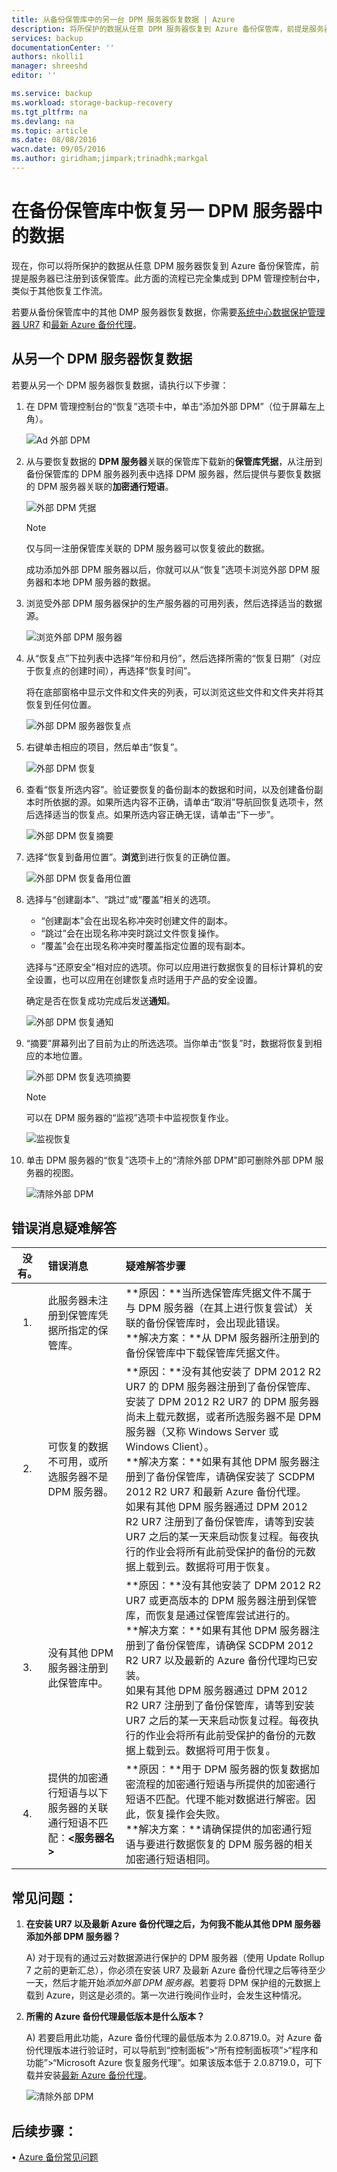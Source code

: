 ```yaml
---
title: 从备份保管库中的另一台 DPM 服务器恢复数据 | Azure
description: 将所保护的数据从任意 DPM 服务器恢复到 Azure 备份保管库，前提是服务器已注册到该保管库。
services: backup
documentationCenter: ''
authors: nkolli1
manager: shreeshd
editor: ''

ms.service: backup
ms.workload: storage-backup-recovery
ms.tgt_pltfrm: na
ms.devlang: na
ms.topic: article
ms.date: 08/08/2016
wacn.date: 09/05/2016
ms.author: giridham;jimpark;trinadhk;markgal
---
```


# 在备份保管库中恢复另一 DPM 服务器中的数据
现在，你可以将所保护的数据从任意 DPM 服务器恢复到 Azure 备份保管库，前提是服务器已注册到该保管库。此方面的流程已完全集成到 DPM 管理控制台中，类似于其他恢复工作流。

若要从备份保管库中的其他 DMP 服务器恢复数据，你需要[系统中心数据保护管理器 UR7](https://support.microsoft.com/zh-cn/kb/3065246) 和[最新 Azure 备份代理](http://download.microsoft.com/download/4/3/7/4376BBCE-9123-46FD-AAE1-599EAB6D2BD2/MARSAgentInstaller.exe)。

## 从另一个 DPM 服务器恢复数据
若要从另一个 DPM 服务器恢复数据，请执行以下步骤：

1. 在 DPM 管理控制台的“恢复”选项卡中，单击“添加外部 DPM”（位于屏幕左上角）。

    ![Ad 外部 DPM](./media/backup-azure-alternate-dpm-server/add-external-dpm.png)

2. 从与要恢复数据的 **DPM 服务器**关联的保管库下载新的**保管库凭据**，从注册到备份保管库的 DPM 服务器列表中选择 DPM 服务器，然后提供与要恢复数据的 DPM 服务器关联的**加密通行短语**。

    ![外部 DPM 凭据](./media/backup-azure-alternate-dpm-server/external-dpm-credentials.png)

    >[!NOTE]
    >仅与同一注册保管库关联的 DPM 服务器可以恢复彼此的数据。

    成功添加外部 DPM 服务器以后，你就可以从“恢复”选项卡浏览外部 DPM 服务器和本地 DPM 服务器的数据。

3. 浏览受外部 DPM 服务器保护的生产服务器的可用列表，然后选择适当的数据源。

    ![浏览外部 DPM 服务器](./media/backup-azure-alternate-dpm-server/browse-external-dpm.png)

4. 从“恢复点”下拉列表中选择“年份和月份”，然后选择所需的“恢复日期”（对应于恢复点的创建时间），再选择“恢复时间”。

    将在底部窗格中显示文件和文件夹的列表，可以浏览这些文件和文件夹并将其恢复到任何位置。

    ![外部 DPM 服务器恢复点](./media/backup-azure-alternate-dpm-server/external-dpm-recoverypoint.png)

5. 右键单击相应的项目，然后单击“恢复”。

    ![外部 DPM 恢复](./media/backup-azure-alternate-dpm-server/recover.png)

6. 查看“恢复所选内容”。验证要恢复的备份副本的数据和时间，以及创建备份副本时所依据的源。如果所选内容不正确，请单击“取消”导航回恢复选项卡，然后选择适当的恢复点。如果所选内容正确无误，请单击“下一步”。

    ![外部 DPM 恢复摘要](./media/backup-azure-alternate-dpm-server/external-dpm-recovery-summary.png)

7. 选择“恢复到备用位置”。**浏览**到进行恢复的正确位置。

    ![外部 DPM 恢复备用位置](./media/backup-azure-alternate-dpm-server/external-dpm-recovery-alternate-location.png)

8. 选择与“创建副本”、“跳过”或“覆盖”相关的选项。
    - “创建副本”会在出现名称冲突时创建文件的副本。
    - “跳过”会在出现名称冲突时跳过文件恢复操作。
    - “覆盖”会在出现名称冲突时覆盖指定位置的现有副本。

    选择与“还原安全”相对应的选项。你可以应用进行数据恢复的目标计算机的安全设置，也可以应用在创建恢复点时适用于产品的安全设置。

    确定是否在恢复成功完成后发送**通知**。

    ![外部 DPM 恢复通知](./media/backup-azure-alternate-dpm-server/external-dpm-recovery-notifications.png)

9. “摘要”屏幕列出了目前为止的所选选项。当你单击“恢复”时，数据将恢复到相应的本地位置。

    ![外部 DPM 恢复选项摘要](./media/backup-azure-alternate-dpm-server/external-dpm-recovery-options-summary.png)

    >[!NOTE]
    >可以在 DPM 服务器的“监视”选项卡中监视恢复作业。

    ![监视恢复](./media/backup-azure-alternate-dpm-server/monitoring-recovery.png)

10. 单击 DPM 服务器的“恢复”选项卡上的“清除外部 DPM”即可删除外部 DPM 服务器的视图。

    ![清除外部 DPM](./media/backup-azure-alternate-dpm-server/clear-external-dpm.png)

## 错误消息疑难解答
|没有。 |	错误消息 |	疑难解答步骤 |
| :-------------: |:-------------| :-----|
|1\.|		此服务器未注册到保管库凭据所指定的保管库。|	**原因：**当所选保管库凭据文件不属于与 DPM 服务器（在其上进行恢复尝试）关联的备份保管库时，会出现此错误。<br>**解决方案：**从 DPM 服务器所注册到的备份保管库中下载保管库凭据文件。|
|2\.|		可恢复的数据不可用，或所选服务器不是 DPM 服务器。|	**原因：**没有其他安装了 DPM 2012 R2 UR7 的 DPM 服务器注册到了备份保管库、安装了 DPM 2012 R2 UR7 的 DPM 服务器尚未上载元数据，或者所选服务器不是 DPM 服务器（又称 Windows Server 或 Windows Client）。<br>**解决方案：**如果有其他 DPM 服务器注册到了备份保管库，请确保安装了 SCDPM 2012 R2 UR7 和最新 Azure 备份代理。<br>如果有其他 DPM 服务器通过 DPM 2012 R2 UR7 注册到了备份保管库，请等到安装 UR7 之后的某一天来启动恢复过程。每夜执行的作业会将所有此前受保护的备份的元数据上载到云。数据将可用于恢复。|
|3\.|		没有其他 DPM 服务器注册到此保管库中。|	**原因：**没有其他安装了 DPM 2012 R2 UR7 或更高版本的 DPM 服务器注册到保管库，而恢复是通过保管库尝试进行的。<br>**解决方案：**如果有其他 DPM 服务器注册到了备份保管库，请确保 SCDPM 2012 R2 UR7 以及最新的 Azure 备份代理均已安装。<br>如果有其他 DPM 服务器通过 DPM 2012 R2 UR7 注册到了备份保管库，请等到安装 UR7 之后的某一天来启动恢复过程。每夜执行的作业会将所有此前受保护的备份的元数据上载到云。数据将可用于恢复。|
|4\.|		提供的加密通行短语与以下服务器的关联通行短语不匹配：**<服务器名>**|	**原因：**用于 DPM 服务器的恢复数据加密流程的加密通行短语与所提供的加密通行短语不匹配。代理不能对数据进行解密。因此，恢复操作会失败。<br>**解决方案：**请确保提供的加密通行短语与要进行数据恢复的 DPM 服务器的相关加密通行短语相同。|

## 常见问题：
1. **在安装 UR7 以及最新 Azure 备份代理之后，为何我不能从其他 DPM 服务器添加外部 DPM 服务器？**

    A) 对于现有的通过云对数据源进行保护的 DPM 服务器（使用 Update Rollup 7 之前的更新汇总），你必须在安装 UR7 及最新 Azure 备份代理之后等待至少一天，然后才能开始*添加外部 DPM 服务器*。若要将 DPM 保护组的元数据上载到 Azure，则这是必须的。第一次进行晚间作业时，会发生这种情况。

2. **所需的 Azure 备份代理最低版本是什么版本？**

    A) 若要启用此功能，Azure 备份代理的最低版本为 2.0.8719.0。对 Azure 备份代理版本进行验证时，可以导航到“控制面板”>“所有控制面板项”>“程序和功能”>“Microsoft Azure 恢复服务代理”。如果该版本低于 2.0.8719.0，可下载并安装[最新 Azure 备份代理](http://download.microsoft.com/download/4/3/7/4376BBCE-9123-46FD-AAE1-599EAB6D2BD2/MARSAgentInstaller.exe)。

    ![清除外部 DPM](./media/backup-azure-alternate-dpm-server/external-dpm-azurebackupagentversion.png)

## 后续步骤：
• [Azure 备份常见问题](./backup-azure-backup-faq.md)

<!---HONumber=Mooncake_0829_2016-->